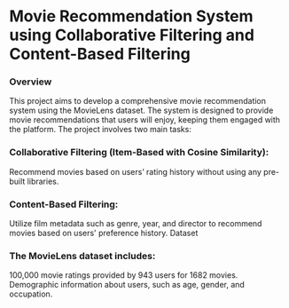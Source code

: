 # Movie Recommendation System using Collaborative Filtering and Content-Based Filtering

### Overview
This project aims to develop a comprehensive movie recommendation system using the MovieLens dataset. The system is designed to provide movie recommendations that users will enjoy, keeping them engaged with the platform. The project involves two main tasks:

### Collaborative Filtering (Item-Based with Cosine Similarity): 
Recommend movies based on users’ rating history without using any pre-built libraries.
### Content-Based Filtering: 
Utilize film metadata such as genre, year, and director to recommend movies based on users' preference history.
Dataset

### The MovieLens dataset includes:

100,000 movie ratings provided by 943 users for 1682 movies.
Demographic information about users, such as age, gender, and occupation.
